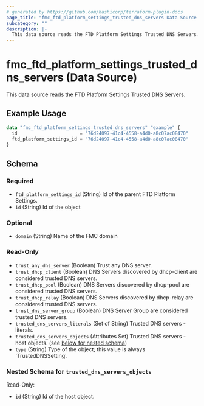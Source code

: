 ```yaml
---
# generated by https://github.com/hashicorp/terraform-plugin-docs
page_title: "fmc_ftd_platform_settings_trusted_dns_servers Data Source - terraform-provider-fmc"
subcategory: ""
description: |-
  This data source reads the FTD Platform Settings Trusted DNS Servers.
---
```


# fmc_ftd_platform_settings_trusted_dns_servers (Data Source)

This data source reads the FTD Platform Settings Trusted DNS Servers.

## Example Usage

```terraform
data "fmc_ftd_platform_settings_trusted_dns_servers" "example" {
  id                       = "76d24097-41c4-4558-a4d0-a8c07ac08470"
  ftd_platform_settings_id = "76d24097-41c4-4558-a4d0-a8c07ac08470"
}
```

<!-- schema generated by tfplugindocs -->
## Schema

### Required

- `ftd_platform_settings_id` (String) Id of the parent FTD Platform Settings.
- `id` (String) Id of the object

### Optional

- `domain` (String) Name of the FMC domain

### Read-Only

- `trust_any_dns_server` (Boolean) Trust any DNS server.
- `trust_dhcp_client` (Boolean) DNS Servers discovered by dhcp-client are considered trusted DNS servers.
- `trust_dhcp_pool` (Boolean) DNS Servers discovered by dhcp-pool are considered trusted DNS servers.
- `trust_dhcp_relay` (Boolean) DNS Servers discovered by dhcp-relay are considered trusted DNS servers.
- `trust_dns_server_group` (Boolean) DNS Server Group are considered trusted DNS servers.
- `trusted_dns_servers_literals` (Set of String) Trusted DNS servers - literals.
- `trusted_dns_servers_objects` (Attributes Set) Trusted DNS servers - host objects. (see [below for nested schema](#nestedatt--trusted_dns_servers_objects))
- `type` (String) Type of the object; this value is always 'TrustedDNSSetting'.

<a id="nestedatt--trusted_dns_servers_objects"></a>
### Nested Schema for `trusted_dns_servers_objects`

Read-Only:

- `id` (String) Id of the host object.
